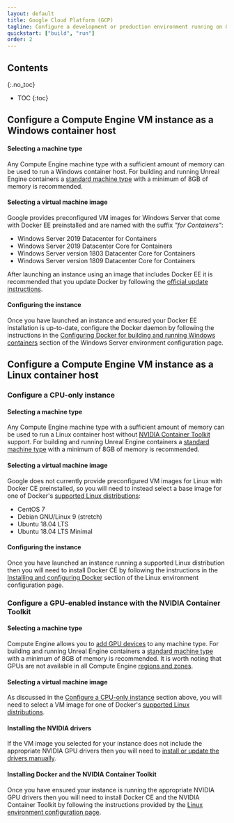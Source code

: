```yaml
---
layout: default
title: Google Cloud Platform (GCP)
tagline: Configure a development or production environment running on GCP.
quickstart: ["build", "run"]
order: 2
---
```


## Contents
{:.no_toc}

* TOC
{:toc}


## Configure a Compute Engine VM instance as a Windows container host

#### Selecting a machine type

Any Compute Engine machine type with a sufficient amount of memory can be used to run a Windows container host. For building and running Unreal Engine containers a [standard machine type](https://cloud.google.com/compute/docs/machine-types#standard_machine_types) with a minimum of 8GB of memory is recommended.

#### Selecting a virtual machine image

Google provides preconfigured VM images for Windows Server that come with Docker EE preinstalled and are named with the suffix *"for Containers"*:

- Windows Server 2019 Datacenter for Containers
- Windows Server 2019 Datacenter Core for Containers
- Windows Server version 1803 Datacenter Core for Containers
- Windows Server version 1809 Datacenter Core for Containers

After launching an instance using an image that includes Docker EE it is recommended that you update Docker by following the [official update instructions](https://docs.docker.com/install/windows/docker-ee/#update-docker-engine---enterprise).

#### Configuring the instance

Once you have launched an instance and ensured your Docker EE installation is up-to-date, configure the Docker daemon by following the instructions in the [Configuring Docker for building and running Windows containers](./local-windows-server#configuring-docker-for-building-and-running-windows-containers) section of the Windows Server environment configuration page.


## Configure a Compute Engine VM instance as a Linux container host

### Configure a CPU-only instance

#### Selecting a machine type

Any Compute Engine machine type with a sufficient amount of memory can be used to run a Linux container host without [NVIDIA Container Toolkit](../concepts/nvidia-docker) support. For building and running Unreal Engine containers a [standard machine type](https://cloud.google.com/compute/docs/machine-types#standard_machine_types) with a minimum of 8GB of memory is recommended.

#### Selecting a virtual machine image

Google does not currently provide preconfigured VM images for Linux with Docker CE preinstalled, so you will need to instead select a base image for one of Docker's [supported Linux distributions](https://docs.docker.com/install/#supported-platforms):

- CentOS 7
- Debian GNU/Linux 9 (stretch)
- Ubuntu 18.04 LTS
- Ubuntu 18.04 LTS Minimal

#### Configuring the instance

Once you have launched an instance running a supported Linux distribution then you will need to install Docker CE by following the instructions in the [Installing and configuring Docker](./local-linux#installing-and-configuring-docker) section of the Linux environment configuration page.

### Configure a GPU-enabled instance with the NVIDIA Container Toolkit

#### Selecting a machine type

Compute Engine allows you to [add GPU devices](https://cloud.google.com/compute/docs/gpus/add-gpus) to any machine type. For building and running Unreal Engine containers a [standard machine type](https://cloud.google.com/compute/docs/machine-types#standard_machine_types) with a minimum of 8GB of memory is recommended. It is worth noting that GPUs are not available in all Compute Engine [regions and zones](https://cloud.google.com/compute/docs/regions-zones/).

#### Selecting a virtual machine image

As discussed in the [Configure a CPU-only instance](#configure-a-cpu-only-instance) section above, you will need to select a VM image for one of Docker's [supported Linux distributions](https://docs.docker.com/install/#supported-platforms).

#### Installing the NVIDIA drivers

If the VM image you selected for your instance does not include the appropriate NVIDIA GPU drivers then you will need to [install or update the drivers manually](https://cloud.google.com/compute/docs/gpus/add-gpus#install-gpu-driver).

#### Installing Docker and the NVIDIA Container Toolkit

Once you have ensured your instance is running the appropriate NVIDIA GPU drivers then you will need to install Docker CE and the NVIDIA Container Toolkit by following the instructions provided by the [Linux environment configuration page](./local-linux).
